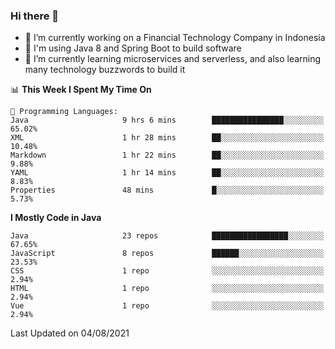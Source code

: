 ### Hi there 👋

<!--
**mazzama/mazzama** is a ✨ _special_ ✨ repository because its `README.md` (this file) appears on your GitHub profile.

Here are some ideas to get you started:

- 🔭 I’m currently working on ...
- 🌱 I’m currently learning ...
- 👯 I’m looking to collaborate on ...
- 🤔 I’m looking for help with ...
- 💬 Ask me about ...
- 📫 How to reach me: ...
- 😄 Pronouns: ...
- ⚡ Fun fact: ...
-->

- 🔭 I’m currently working on a Financial Technology Company in Indonesia
- :gun: I'm using Java 8 and Spring Boot to build software
- 🌱 I’m currently learning microservices and serverless, and also learning many technology buzzwords to build it

<!--START_SECTION:waka-->
📊 **This Week I Spent My Time On** 

```text
💬 Programming Languages: 
Java                     9 hrs 6 mins        ████████████████░░░░░░░░░   65.02% 
XML                      1 hr 28 mins        ██░░░░░░░░░░░░░░░░░░░░░░░   10.48% 
Markdown                 1 hr 22 mins        ██░░░░░░░░░░░░░░░░░░░░░░░   9.88% 
YAML                     1 hr 14 mins        ██░░░░░░░░░░░░░░░░░░░░░░░   8.83% 
Properties               48 mins             █░░░░░░░░░░░░░░░░░░░░░░░░   5.73%

```

**I Mostly Code in Java** 

```text
Java                     23 repos            █████████████████░░░░░░░░   67.65% 
JavaScript               8 repos             ██████░░░░░░░░░░░░░░░░░░░   23.53% 
CSS                      1 repo              ░░░░░░░░░░░░░░░░░░░░░░░░░   2.94% 
HTML                     1 repo              ░░░░░░░░░░░░░░░░░░░░░░░░░   2.94% 
Vue                      1 repo              ░░░░░░░░░░░░░░░░░░░░░░░░░   2.94%

```



 Last Updated on 04/08/2021
<!--END_SECTION:waka-->